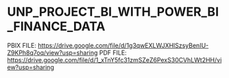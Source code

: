 # UNP_PROJECT_BI_WITH_POWER_BI_FINANCE_DATA

PBIX FILE: https://drive.google.com/file/d/1g3qwEXLWJXHlSzsyBenIU-Z9KPh8q7oq/view?usp=sharing
PDF  FILE: https://drive.google.com/file/d/1_xTnY5fc31zmSZeZ6PexS30CVhLWt2HH/view?usp=sharing

